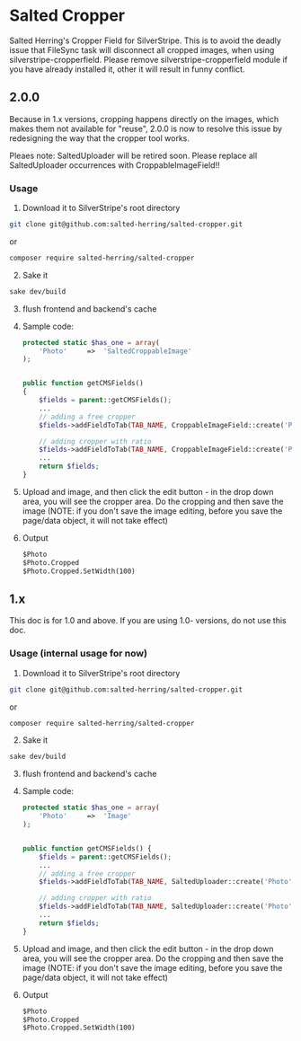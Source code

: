 # Salted Cropper
Salted Herring's Cropper Field for SilverStripe. This is to avoid the deadly issue that FileSync task will disconnect all cropped images, when using silverstripe-cropperfield.
Please remove silverstripe-cropperfield module if you have already installed it, other it will result in funny conflict.

## 2.0.0
Because in 1.x versions, cropping happens directly on the images, which makes them not available for "reuse", 2.0.0 is now to resolve this issue by redesigning the way that the cropper tool works.

Pleaes note: SaltedUploader will be retired soon. Please replace all SaltedUploader occurrences with CroppableImageField!!

### Usage
1. Download it to SilverStripe's root directory

  ```sh
  git clone git@github.com:salted-herring/salted-cropper.git
  ```
  or

  ```sh
  composer require salted-herring/salted-cropper
  ```

2. Sake it

  ```sh
  sake dev/build
  ```

3. flush frontend and backend's cache

4. Sample code:

    ```php
    protected static $has_one = array(
        'Photo'     =>  'SaltedCroppableImage'
    );


    public function getCMSFields()
    {
        $fields = parent::getCMSFields();
        ...
        // adding a free cropper
        $fields->addFieldToTab(TAB_NAME, CroppableImageField::create('PhotoID', A_TITLE_TO_THE_FILED);

        // adding cropper with ratio
        $fields->addFieldToTab(TAB_NAME, CroppableImageField::create('PhotoID', A_TITLE_TO_THE_FILED)->setCropperRatio(16/9));
        ...
        return $fields;        
    }

    ```

5. Upload and image, and then click the edit button - in the drop down area, you will see the cropper area. Do the cropping and then save the image
(NOTE: if you don't save the image editing, before you save the page/data object, it will not take effect)

6. Output
    ```html
    $Photo
    $Photo.Cropped
    $Photo.Cropped.SetWidth(100)
    ```

## 1.x

This doc is for 1.0 and above. If you are using 1.0- versions, do not use this doc.

### Usage (internal usage for now)
1. Download it to SilverStripe's root directory

  ```sh
  git clone git@github.com:salted-herring/salted-cropper.git
  ```
  or

  ```sh
  composer require salted-herring/salted-cropper
  ```

2. Sake it

  ```sh
  sake dev/build
  ```

3. flush frontend and backend's cache

4. Sample code:

    ```php
    protected static $has_one = array(
        'Photo'     =>  'Image'
    );


    public function getCMSFields() {
        $fields = parent::getCMSFields();
        ...
        // adding a free cropper
        $fields->addFieldToTab(TAB_NAME, SaltedUploader::create('Photo', A_TITLE_TO_THE_FILED);

        // adding cropper with ratio
        $fields->addFieldToTab(TAB_NAME, SaltedUploader::create('Photo', A_TITLE_TO_THE_FILED)->setCropperRatio(16/9));
        ...
        return $fields;        
    }

    ```

5. Upload and image, and then click the edit button - in the drop down area, you will see the cropper area. Do the cropping and then save the image
(NOTE: if you don't save the image editing, before you save the page/data object, it will not take effect)

6. Output
    ```html
    $Photo
    $Photo.Cropped
    $Photo.Cropped.SetWidth(100)
    ```

